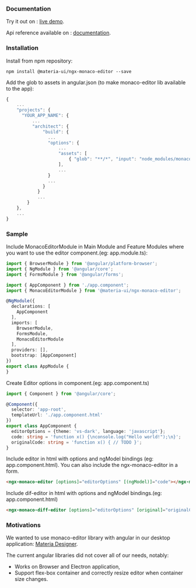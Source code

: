 ### Documentation

Try it out on : [live demo](https://materiahq.github.io/ngx-monaco-editor).

Api reference available on : [documentation](https://materiahq.github.io/ngx-monaco-editor/api-reference).

### Installation

Install from npm repository:
```
npm install @materia-ui/ngx-monaco-editor --save
 ```
 
Add the glob to assets in angular.json (to make monaco-editor lib available to the app):
```typescript
{
    ...
    "projects": {
      "YOUR_APP_NAME": {
          ...
          "architect": {
              "build": {
                ...
                "options": {
                    ...
                    "assets": [
                        { "glob": "**/*", "input": "node_modules/monaco-editor", "output": "assets/monaco-editor/" }
                    ],
                    ...
                }
                ...
              }
            }
            ...
        }
    },
    ...
}
 ```

### Sample


Include MonacoEditorModule in Main Module and Feature Modules where you want to use the editor component.(eg: app.module.ts): 

```typescript
import { BrowserModule } from '@angular/platform-browser';
import { NgModule } from '@angular/core';
import { FormsModule } from '@angular/forms';

import { AppComponent } from './app.component';
import { MonacoEditorModule } from '@materia-ui/ngx-monaco-editor';

@NgModule({
  declarations: [
    AppComponent
  ],
  imports: [
    BrowserModule,
    FormsModule,
    MonacoEditorModule
  ],
  providers: [],
  bootstrap: [AppComponent]
})
export class AppModule {
}
```


Create Editor options in component.(eg: app.component.ts)

```typescript
import { Component } from '@angular/core';

@Component({
  selector: 'app-root',
  templateUrl: './app.component.html'
})
export class AppComponent {
  editorOptions = {theme: 'vs-dark', language: 'javascript'};
  code: string = 'function x() {\nconsole.log("Hello world!");\n}';
  originalCode: string = 'function x() { // TODO }';
}
```


Include editor in html with options and ngModel bindings (eg: app.component.html). You can also include the ngx-monaco-editor in a form.

```html
<ngx-monaco-editor [options]="editorOptions" [(ngModel)]="code"></ngx-monaco-editor>
```

Include dif-editor in html with options and ngModel bindings.(eg: app.component.html)

```html
<ngx-monaco-diff-editor [options]="editorOptions" [original]="originalCode" [modified]="code"></ngx-monaco-diff-editor>
```

### Motivations

We wanted to use monaco-editor library with angular in our desktop application: [Materia Designer](http://getmateria.com).

The current angular libraries did not cover all of our needs, notably:
- Works on Browser and Electron application,
- Support flex-box container and correctly resize editor when container size changes.
